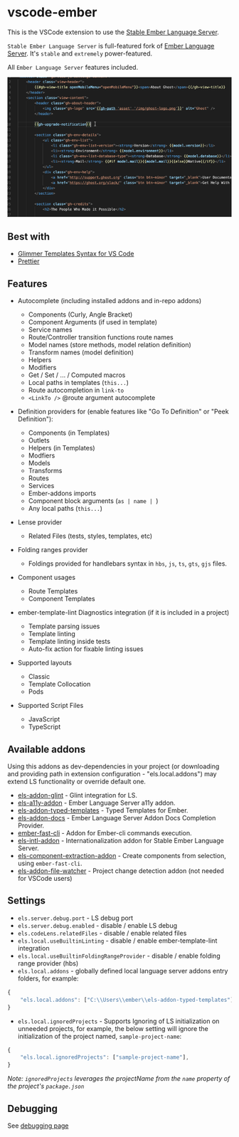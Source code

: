 # vscode-ember

This is the VSCode extension to use the [Stable Ember Language Server](https://github.com/lifeart/ember-language-server).

`Stable Ember Language Server` is full-featured fork of [Ember Language Server](https://github.com/ember-tooling/ember-language-server). It's `stable` and `extremely` power-featured.

All `Ember Language Server` features included.

![preview](assets/preview.gif)

## Best with

- [Glimmer Templates Syntax for VS Code](https://marketplace.visualstudio.com/items?itemName=lifeart.vscode-glimmer-syntax)
- [Prettier](https://marketplace.visualstudio.com/items?itemName=esbenp.prettier-vscode)

## Features

- Autocomplete (including installed addons and in-repo addons)

  - Components (Curly, Angle Bracket)
  - Component Arguments (if used in template)
  - Service names
  - Route/Controller transition functions route names
  - Model names (store methods, model relation definition)
  - Transform names (model definition)
  - Helpers
  - Modifiers
  - Get / Set / ... / Computed macros
  - Local paths in templates (`this...`)
  - Route autocompletion in `link-to`
  - `<LinkTo />` @route argument autocomplete

- Definition providers for (enable features like "Go To Definition" or "Peek Definition"):

  - Components (in Templates)
  - Outlets
  - Helpers (in Templates)
  - Modfiers
  - Models
  - Transforms
  - Routes
  - Services
  - Ember-addons imports
  - Component block arguments (`as | name | `)
  - Any local paths (`this...`)

- Lense provider

  - Related Files (tests, styles, templates, etc)

- Folding ranges provider

  - Foldings provided for handlebars syntax in `hbs`, `js`, `ts`, `gts`, `gjs` files.

- Component usages

  - Route Templates
  - Component Templates

- ember-template-lint Diagnostics integration (if it is included in a project)

  - Template parsing issues
  - Template linting
  - Template linting inside tests
  - Auto-fix action for fixable linting issues

- Supported layouts

  - Classic
  - Template Collocation
  - Pods

- Supported Script Files
  - JavaScript
  - TypeScript

## Available addons

Using this addons as dev-dependencies in your project (or downloading and providing path in extension configuration - "els.local.addons") may extend LS functionality or override default one.

- [els-addon-glint](https://github.com/lifeart/els-addon-glint) - Glint integration for LS.
- [els-a11y-addon](https://github.com/lifeart/els-a11y-addon) - Ember Language Server a11y addon.
- [els-addon-typed-templates](https://github.com/lifeart/els-addon-typed-templates) - Typed Templates for Ember.
- [els-addon-docs](https://github.com/lifeart/els-addon-docs) - Ember Language Server Addon Docs Completion Provider.
- [ember-fast-cli](https://github.com/lifeart/ember-fast-cli) - Addon for Ember-cli commands execution.
- [els-intl-addon](https://github.com/lifeart/els-intl-addon) - Internationalization addon for Stable Ember Language Server.
- [els-component-extraction-addon](https://github.com/lifeart/els-component-extraction-addon) - Create components from selection, using `ember-fast-cli`.
- [els-addon-file-watcher](https://github.com/lifeart/els-addon-file-watcher) - Project change detection addon (not needed for VSCode users)

## Settings

- `els.server.debug.port` - LS debug port
- `els.server.debug.enabled` - disable / enable LS debug
- `els.codeLens.relatedFiles` - disable / enable related files
- `els.local.useBuiltinLinting` - disable / enable ember-template-lint integration
- `els.local.useBuiltinFoldingRangeProvider` - disable / enable folding range provider (hbs)
- `els.local.addons` - globally defined local language server addons entry folders, for example:

```js
{
    "els.local.addons": ["C:\\Users\\ember\\els-addon-typed-templates"],
}

```

- `els.local.ignoredProjects` - Supports Ignoring of LS initialization on unneeded projects, for example, the below setting will ignore the initialization of the project named, `sample-project-name`:

```js
{
    "els.local.ignoredProjects": ["sample-project-name"],
}

```

_Note: `ignoredProjects` leverages the projectName from the `name` property of the project's `package.json`_

## Debugging

See [debugging page](DEBUGGING.md)
